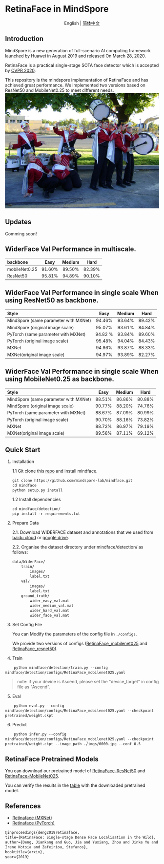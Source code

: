 # RetinaFace in MindSpore
<div align="center">

English | [简体中文](README_zh-CN.md)

</div>

## Introduction
MindSpore is a new generation of full-scenario AI computing framework launched by Huawei in August 2019 and released On March 28, 2020.

RetinaFace is a practical single-stage SOTA face detector which is accepted by [CVPR 2020](https://openaccess.thecvf.com/content_CVPR_2020/html/Deng_RetinaFace_Single-Shot_Multi-Level_Face_Localisation_in_the_Wild_CVPR_2020_paper.html). 


This repository is the mindspore implementation of RetinaFace and has achieved great performance. We implemented two versions based on ResNet50 and MobileNet0.25 to meet different needs.
![retinaface_picture](imgs/0000_pred.jpg)

## Updates
Comming soon!


## WiderFace Val Performance in multiscale.
| backbone | Easy | Medium | Hard |
|:-|:-:|:-:|:-:|
| mobileNet0.25 | 91.60% | 89.50% | 82.39% |
| ResNet50 | 95.81% | 94.89% | 90.10% |

## WiderFace Val Performance in single scale When using ResNet50 as backbone.
| Style | Easy | Medium | Hard |
|:-|:-:|:-:|:-:|
| MindSpore (same parameter with MXNet) | 94.46% | 93.64% | 89.42% |
| MindSpore (original image scale) | 95.07% | 93.61% | 84.84% |
| PyTorch (same parameter with MXNet) | 94.82 % | 93.84% | 89.60% |
| PyTorch (original image scale) | 95.48% | 94.04% | 84.43% |
| MXNet | 94.86% | 93.87% | 88.33% |
| MXNet(original image scale) | 94.97% | 93.89% | 82.27% |

## WiderFace Val Performance in single scale When using MobileNet0.25 as backbone.
| Style | Easy | Medium | Hard |
|:-|:-:|:-:|:-:|
| MindSpore (same parameter with MXNet) | 88.51% | 86.86% | 80.88% |
| MindSpore (original image scale) | 90.77% | 88.20% | 74.76% |
| PyTorch (same parameter with MXNet) | 88.67% | 87.09% | 80.99% |
| PyTorch (original image scale) | 90.70% | 88.16% | 73.82% |
| MXNet | 88.72% | 86.97% | 79.19% |
| MXNet(original image scale) | 89.58% | 87.11% | 69.12% |



## Quick Start
1. Installation

    1.1 Git clone this [repo](https://github.com/mindspore-lab/mindface.git) and install mindface.

    ```shell
    git clone https://github.com/mindspore-lab/mindface.git
    cd mindface
    python setup.py install
    ```

    1.2 Install dependencies

    ```
    cd mindface/detection/
    pip install -r requirements.txt
    ```

2. Prepare Data

    2.1. Download WIDERFACE dataset and annotations that we used from [baidu cloud](https://pan.baidu.com/s/1eET2kirYbyM04Bg1s12K5g?pwd=jgcf) or [google drive](https://drive.google.com/file/d/1pBHUJRWepXZj-X3Brm0O-nVhTchH11YY/view?usp=sharing).
    


    2.2. Organise the dataset directory under mindface/detection/ as follows:
    ```
    data/WiderFace/
        train/
            images/
            label.txt
        val/
            images/
            label.txt
        ground_truth/
            wider_easy_val.mat
            wider_medium_val.mat
            wider_hard_val.mat
            wider_face_val.mat
    ```
3. Set Config File

    You can Modify the parameters of the config file in ```./configs```.

    We provide two versions of configs ([RetinaFace_mobilenet025](./configs/RetinaFace_mobilenet025.yaml) and [RetinaFace_resnet50](./configs/RetinaFace_resnet50.yaml)).


4. Train

```
    python mindface/detection/train.py --config mindface/detection/configs/RetinaFace_mobilenet025.yaml
```
> note: if your device is Ascend, please set the "device_target" in config file as "Ascend".
5. Eval
```
    python eval.py --config mindface/detection/configs/RetinaFace_mobilenet025.yaml --checkpoint pretrained/weight.ckpt
```

6. Predict
```
    python infer.py --config mindface/detection/configs/RetinaFace_mobilenet025.yaml --checkpoint pretrained/weight.ckpt --image_path ./imgs/0000.jpg --conf 0.5
```



## RetinaFace Pretrained Models
You can download our pretrained model of [RetinaFace-ResNet50](https://download.mindspore.cn/toolkits/mindface/retinaface/RetinaFace_ResNet50.ckpt) and  [RetinaFace-MobileNet025](https://download.mindspore.cn/toolkits/mindface/retinaface/RetinaFace_MobileNet025.ckpt).

You can verify the results in the [table](#widerface-val-performance-in-single-scale-when-using-resnet50-as-backbone-net) with the downloaded pretrained model.


## References
- [Retinaface (MXNet)](https://github.com/deepinsight/insightface/tree/master/detection/retinaface)
- [Retinaface (PyTorch)](https://github.com/biubug6/Pytorch_Retinaface)
```
@inproceedings{deng2019retinaface,
title={RetinaFace: Single-stage Dense Face Localisation in the Wild},
author={Deng, Jiankang and Guo, Jia and Yuxiang, Zhou and Jinke Yu and Irene Kotsia and Zafeiriou, Stefanos},
booktitle={arxiv},
year={2019}
```


